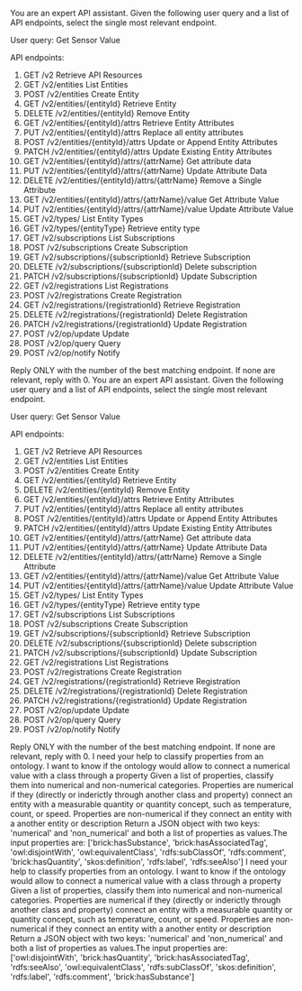 You are an expert API assistant.
Given the following user query and a list of API endpoints, select the single most relevant endpoint.

User query: Get Sensor Value

API endpoints:
1. GET /v2 Retrieve API Resources
2. GET /v2/entities List Entities
3. POST /v2/entities Create Entity
4. GET /v2/entities/{entityId} Retrieve Entity
5. DELETE /v2/entities/{entityId} Remove Entity
6. GET /v2/entities/{entityId}/attrs Retrieve Entity Attributes
7. PUT /v2/entities/{entityId}/attrs Replace all entity attributes
8. POST /v2/entities/{entityId}/attrs Update or Append Entity Attributes
9. PATCH /v2/entities/{entityId}/attrs Update Existing Entity Attributes
10. GET /v2/entities/{entityId}/attrs/{attrName} Get attribute data
11. PUT /v2/entities/{entityId}/attrs/{attrName} Update Attribute Data
12. DELETE /v2/entities/{entityId}/attrs/{attrName} Remove a Single Attribute
13. GET /v2/entities/{entityId}/attrs/{attrName}/value Get Attribute Value
14. PUT /v2/entities/{entityId}/attrs/{attrName}/value Update Attribute Value
15. GET /v2/types/ List Entity Types
16. GET /v2/types/{entityType} Retrieve entity type
17. GET /v2/subscriptions List Subscriptions
18. POST /v2/subscriptions Create Subscription
19. GET /v2/subscriptions/{subscriptionId} Retrieve Subscription
20. DELETE /v2/subscriptions/{subscriptionId} Delete subscription
21. PATCH /v2/subscriptions/{subscriptionId} Update Subscription
22. GET /v2/registrations List Registrations
23. POST /v2/registrations Create Registration
24. GET /v2/registrations/{registrationId} Retrieve Registration
25. DELETE /v2/registrations/{registrationId} Delete Registration
26. PATCH /v2/registrations/{registrationId} Update Registration
27. POST /v2/op/update Update
28. POST /v2/op/query Query
29. POST /v2/op/notify Notify

Reply ONLY with the number of the best matching endpoint. If none are relevant, reply with 0.
You are an expert API assistant.
Given the following user query and a list of API endpoints, select the single most relevant endpoint.

User query: Get Sensor Value

API endpoints:
1. GET /v2 Retrieve API Resources
2. GET /v2/entities List Entities
3. POST /v2/entities Create Entity
4. GET /v2/entities/{entityId} Retrieve Entity
5. DELETE /v2/entities/{entityId} Remove Entity
6. GET /v2/entities/{entityId}/attrs Retrieve Entity Attributes
7. PUT /v2/entities/{entityId}/attrs Replace all entity attributes
8. POST /v2/entities/{entityId}/attrs Update or Append Entity Attributes
9. PATCH /v2/entities/{entityId}/attrs Update Existing Entity Attributes
10. GET /v2/entities/{entityId}/attrs/{attrName} Get attribute data
11. PUT /v2/entities/{entityId}/attrs/{attrName} Update Attribute Data
12. DELETE /v2/entities/{entityId}/attrs/{attrName} Remove a Single Attribute
13. GET /v2/entities/{entityId}/attrs/{attrName}/value Get Attribute Value
14. PUT /v2/entities/{entityId}/attrs/{attrName}/value Update Attribute Value
15. GET /v2/types/ List Entity Types
16. GET /v2/types/{entityType} Retrieve entity type
17. GET /v2/subscriptions List Subscriptions
18. POST /v2/subscriptions Create Subscription
19. GET /v2/subscriptions/{subscriptionId} Retrieve Subscription
20. DELETE /v2/subscriptions/{subscriptionId} Delete subscription
21. PATCH /v2/subscriptions/{subscriptionId} Update Subscription
22. GET /v2/registrations List Registrations
23. POST /v2/registrations Create Registration
24. GET /v2/registrations/{registrationId} Retrieve Registration
25. DELETE /v2/registrations/{registrationId} Delete Registration
26. PATCH /v2/registrations/{registrationId} Update Registration
27. POST /v2/op/update Update
28. POST /v2/op/query Query
29. POST /v2/op/notify Notify

Reply ONLY with the number of the best matching endpoint. If none are relevant, reply with 0.
I need your help to classify properties from an ontology. I want to know if the ontology would allow to connect a numerical value with a class through a property
Given a list of properties, classify them into numerical and non-numerical categories.
Properties are numerical if they (directly or inderictly through another class and property) connect an entity with a measurable quantity or quantity concept, such as temperature, count, or speed.
Properties are non-numerical if they connect an entity with a another entity or description
Return a JSON object with two keys: 'numerical' and 'non_numerical' and both a list of properties as values.The input properties are:
 ['brick:hasSubstance', 'brick:hasAssociatedTag', 'owl:disjointWith', 'owl:equivalentClass', 'rdfs:subClassOf', 'rdfs:comment', 'brick:hasQuantity', 'skos:definition', 'rdfs:label', 'rdfs:seeAlso']
I need your help to classify properties from an ontology. I want to know if the ontology would allow to connect a numerical value with a class through a property
Given a list of properties, classify them into numerical and non-numerical categories.
Properties are numerical if they (directly or inderictly through another class and property) connect an entity with a measurable quantity or quantity concept, such as temperature, count, or speed.
Properties are non-numerical if they connect an entity with a another entity or description
Return a JSON object with two keys: 'numerical' and 'non_numerical' and both a list of properties as values.The input properties are:
 ['owl:disjointWith', 'brick:hasQuantity', 'brick:hasAssociatedTag', 'rdfs:seeAlso', 'owl:equivalentClass', 'rdfs:subClassOf', 'skos:definition', 'rdfs:label', 'rdfs:comment', 'brick:hasSubstance']
